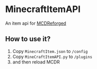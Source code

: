 # MinecraftItemAPI

An item api for [MCDReforged](https://github.com/Fallen-Breath/MCDReforged)

## How to use it?

1. Copy `MinecraftItem.json` to `/config`
2. Copy `MineCraftItemAPI.py` to `/plugins`
3. and then reload MCDR
